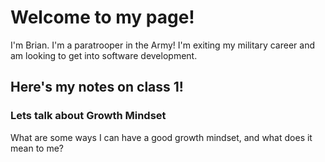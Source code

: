 # Welcome to my page! #

I'm Brian. I'm a paratrooper in the Army! I'm exiting my military career and am looking to get into software development.


## Here's my notes on class 1! 


### Lets talk about Growth Mindset

What are some ways I can have a good growth mindset, and what does it mean to me?
